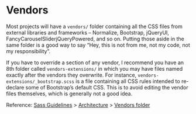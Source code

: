 # Vendors

Most projects will have a `vendors/` folder containing all the CSS files from
external libraries and frameworks – Normalize, Bootstrap, jQueryUI,
FancyCarouselSliderjQueryPowered, and so on. Putting those aside in the same
folder is a good way to say “Hey, this is not from me, not my code, not my
responsibility”.

If you have to override a section of any vendor, I recommend you have an 8th
folder called `vendors-extensions/` in which you may have files named exactly
after the vendors they overwrite. For instance,
`vendors-extensions/_bootstrap.scss` is a file containing all CSS rules intended
to re-declare some of Bootstrap’s default CSS. This is to avoid editing the
vendor files themselves, which is generally not a good idea.

Reference: [Sass Guidelines](http://sass-guidelin.es/) >
[Architecture](http://sass-guidelin.es/#architecture) >
[Vendors folder](http://sass-guidelin.es/#vendors-folder)
